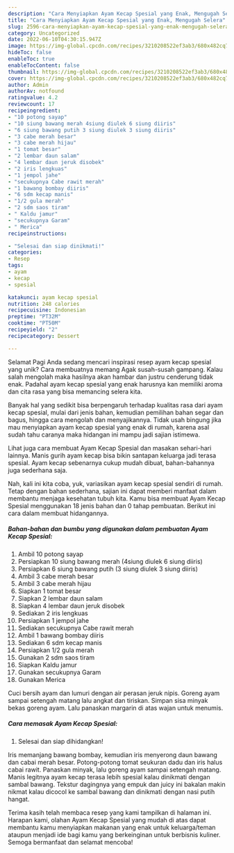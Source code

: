 ```yaml
---
description: "Cara Menyiapkan Ayam Kecap Spesial yang Enak, Mengugah Selera"
title: "Cara Menyiapkan Ayam Kecap Spesial yang Enak, Mengugah Selera"
slug: 2596-cara-menyiapkan-ayam-kecap-spesial-yang-enak-mengugah-selera
category: Uncategorized
date: 2022-06-10T04:30:15.947Z
image: https://img-global.cpcdn.com/recipes/3210208522ef3ab3/680x482cq70/ayam-kecap-spesial-foto-resep-utama.jpg
hideToc: false
enableToc: true
enableTocContent: false
thumbnail: https://img-global.cpcdn.com/recipes/3210208522ef3ab3/680x482cq70/ayam-kecap-spesial-foto-resep-utama.jpg
cover: https://img-global.cpcdn.com/recipes/3210208522ef3ab3/680x482cq70/ayam-kecap-spesial-foto-resep-utama.jpg
author: Admin
authorAv: notfound
ratingvalue: 4.2
reviewcount: 17
recipeingredient:
- "10 potong sayap"
- "10 siung bawang merah 4siung diulek 6 siung diiris"
- "6 siung bawang putih 3 siung diulek 3 siung diiris"
- "3 cabe merah besar"
- "3 cabe merah hijau"
- "1 tomat besar"
- "2 lembar daun salam"
- "4 lembar daun jeruk disobek"
- "2 iris lengkuas"
- "1 jempol jahe"
- "secukupnya Cabe rawit merah"
- "1 bawang bombay diiris"
- "6 sdm kecap manis"
- "1/2 gula merah"
- "2 sdm saos tiram"
- " Kaldu jamur"
- "secukupnya Garam"
- " Merica"
recipeinstructions:

- "Selesai dan siap dinikmati!"
categories:
- Resep
tags:
- ayam
- kecap
- spesial

katakunci: ayam kecap spesial 
nutrition: 248 calories
recipecuisine: Indonesian
preptime: "PT32M"
cooktime: "PT50M"
recipeyield: "2"
recipecategory: Dessert

---
```



Selamat Pagi Anda sedang mencari inspirasi resep ayam kecap spesial yang unik? Cara membuatnya memang Agak susah-susah gampang. Kalau salah mengolah maka hasilnya akan hambar dan justru cenderung tidak enak. Padahal ayam kecap spesial yang enak harusnya kan memiliki aroma dan cita rasa yang bisa memancing selera kita.


Banyak hal yang sedikit bisa berpengaruh terhadap kualitas rasa dari ayam kecap spesial, mulai dari jenis bahan, kemudian pemilihan bahan segar dan bagus, hingga cara mengolah dan menyajikannya. Tidak usah bingung jika mau menyiapkan ayam kecap spesial yang enak di rumah, karena asal sudah tahu caranya maka hidangan ini mampu jadi sajian istimewa.

Lihat juga cara membuat Ayam Kecap Spesial dan masakan sehari-hari lainnya. Manis gurih ayam kecap bisa bikin santapan keluarga jadi terasa spesial. Ayam kecap sebenarnya cukup mudah dibuat, bahan-bahannya juga sederhana saja.


Nah, kali ini kita coba, yuk, variasikan ayam kecap spesial sendiri di rumah. Tetap dengan bahan sederhana, sajian ini dapat memberi manfaat dalam membantu menjaga kesehatan tubuh kita. Kamu bisa membuat Ayam Kecap Spesial menggunakan 18 jenis bahan dan 0 tahap pembuatan. Berikut ini cara dalam membuat hidangannya.

<!--inarticleads1-->

##### Bahan-bahan dan bumbu yang digunakan dalam pembuatan Ayam Kecap Spesial:

1. Ambil 10 potong sayap
1. Persiapkan 10 siung bawang merah (4siung diulek 6 siung diiris)
1. Persiapkan 6 siung bawang putih (3 siung diulek 3 siung diiris)
1. Ambil 3 cabe merah besar
1. Ambil 3 cabe merah hijau
1. Siapkan 1 tomat besar
1. Siapkan 2 lembar daun salam
1. Siapkan 4 lembar daun jeruk disobek
1. Sediakan 2 iris lengkuas
1. Persiapkan 1 jempol jahe
1. Sediakan secukupnya Cabe rawit merah
1. Ambil 1 bawang bombay diiris
1. Sediakan 6 sdm kecap manis
1. Persiapkan 1/2 gula merah
1. Gunakan 2 sdm saos tiram
1. Siapkan  Kaldu jamur
1. Gunakan secukupnya Garam
1. Gunakan  Merica


Cuci bersih ayam dan lumuri dengan air perasan jeruk nipis. Goreng ayam sampai setengah matang lalu angkat dan tiriskan. Simpan sisa minyak bekas goreng ayam. Lalu panaskan margarin di atas wajan untuk menumis. 

<!--inarticleads2-->

##### Cara memasak Ayam Kecap Spesial:


1. Selesai dan siap dihidangkan!

Iris memanjang bawang bombay, kemudian iris menyerong daun bawang dan cabai merah besar. Potong-potong tomat seukuran dadu dan iris halus cabai rawit. Panaskan minyak, lalu goreng ayam sampai setengah matang. Manis legitnya ayam kecap terasa lebih spesial kalau dinikmati dengan sambal bawang. Tekstur dagingnya yang empuk dan juicy ini bakalan makin nikmat kalau dicocol ke sambal bawang dan dinikmati dengan nasi putih hangat. 

Terima kasih telah membaca resep yang kami tampilkan di halaman ini. Harapan kami, olahan Ayam Kecap Spesial yang mudah di atas dapat membantu kamu menyiapkan makanan yang enak untuk keluarga/teman ataupun menjadi ide bagi kamu yang berkeinginan untuk berbisnis kuliner. Semoga bermanfaat dan selamat mencoba!
